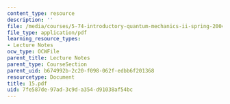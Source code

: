 ```yaml
---
content_type: resource
description: ''
file: /media/courses/5-74-introductory-quantum-mechanics-ii-spring-2004/7fe587de97ad3c9da354d91038af54bc_15.pdf
file_type: application/pdf
learning_resource_types:
- Lecture Notes
ocw_type: OCWFile
parent_title: Lecture Notes
parent_type: CourseSection
parent_uid: b674992b-2c20-f098-062f-edbb6f201368
resourcetype: Document
title: 15.pdf
uid: 7fe587de-97ad-3c9d-a354-d91038af54bc
---
```

